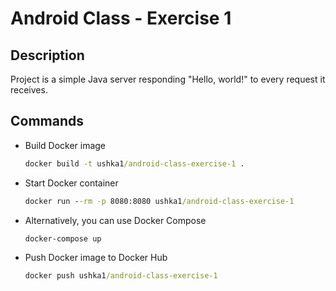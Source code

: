 # Android Class - Exercise 1

## Description

Project is a simple Java server responding "Hello, world!" to every request it receives.

## Commands

- Build Docker image

  ```cmd
  docker build -t ushka1/android-class-exercise-1 .
  ```

- Start Docker container

  ```cmd
  docker run --rm -p 8080:8080 ushka1/android-class-exercise-1
  ```

- Alternatively, you can use Docker Compose

  ```cmd
  docker-compose up
  ```

- Push Docker image to Docker Hub

  ```cmd
  docker push ushka1/android-class-exercise-1
  ```

